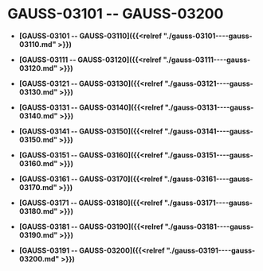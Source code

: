 # GAUSS-03101 -- GAUSS-03200

-   **[GAUSS-03101 -- GAUSS-03110]({{<relref "./gauss-03101----gauss-03110.md" >}})**  

-   **[GAUSS-03111 -- GAUSS-03120]({{<relref "./gauss-03111----gauss-03120.md" >}})**  

-   **[GAUSS-03121 -- GAUSS-03130]({{<relref "./gauss-03121----gauss-03130.md" >}})**  

-   **[GAUSS-03131 -- GAUSS-03140]({{<relref "./gauss-03131----gauss-03140.md" >}})**  

-   **[GAUSS-03141 -- GAUSS-03150]({{<relref "./gauss-03141----gauss-03150.md" >}})**  

-   **[GAUSS-03151 -- GAUSS-03160]({{<relref "./gauss-03151----gauss-03160.md" >}})**  

-   **[GAUSS-03161 -- GAUSS-03170]({{<relref "./gauss-03161----gauss-03170.md" >}})**  

-   **[GAUSS-03171 -- GAUSS-03180]({{<relref "./gauss-03171----gauss-03180.md" >}})**  

-   **[GAUSS-03181 -- GAUSS-03190]({{<relref "./gauss-03181----gauss-03190.md" >}})**  

-   **[GAUSS-03191 -- GAUSS-03200]({{<relref "./gauss-03191----gauss-03200.md" >}})**  


